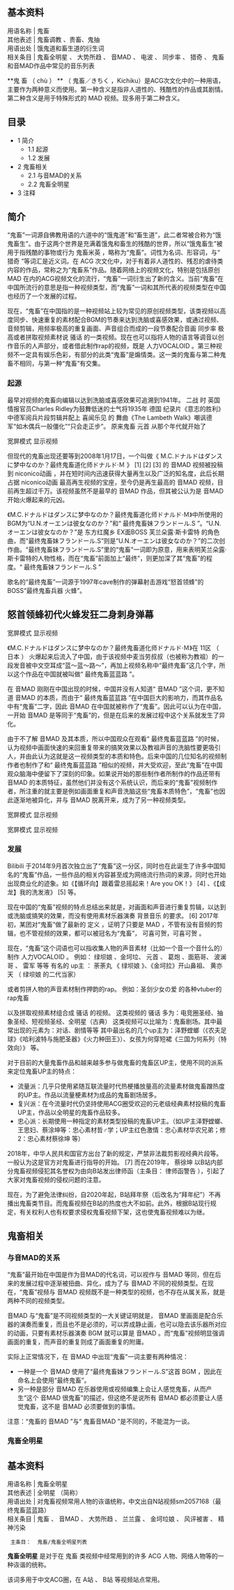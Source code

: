 **基本资料**  
---  
用语名称  |  鬼畜   
其他表述  |  鬼畜调教  、贵畜、鬼抽   
用语出处  |  饿鬼道和畜生道的衍生词   
相关条目  |  鬼畜全明星  、  大势所趋  、  音MAD  、  电波  、  同步率  、  猎奇  、  鬼畜和音MAD作品中常见的音乐列表   
  
**鬼 畜  （  chù  ）  ** （  鬼畜／きちく
，Kichiku）是ACG次文化中的一种用语，主要作为两种意义而使用。第一种含义是指非人道性的、残酷性的作品或其剧情。第二种含义是用于特殊形式的  MAD
视频。现多用于第二种含义。

##  目录

  * 1  简介 
    * 1.1  起源 
    * 1.2  发展 
  * 2  鬼畜相关 
    * 2.1  与音MAD的关系 
    * 2.2  鬼畜全明星 
  * 3  注释 

##  简介

“鬼畜”一词源自佛教用语的六道中的“饿鬼道”和“畜生道”，此二者常被合称为“饿鬼畜生”。由于这两个世界是充满着饿鬼和畜生的残酷的世界，所以“饿鬼畜生”被用于指残酷的事物或行为
鬼畜米英  ，略称为“鬼畜”。词性为名词、形容词，与“  猎奇  ”等词汇是近义词。在  ACG
次文化中，对于有着非人道性的、残忍的虐待类内容的作品，常称之为“鬼畜系”作品。随着网络上的视频文化，特别是包括原创  MAD
在内的ACG视频文化的流行，“鬼畜”一词衍生出了新的含义。当前“鬼畜”在中国所流行的意思是指一种视频类型，而“鬼畜”一词和其所代表的视频类型在中国也经历了一个发展的过程。

现在，“鬼畜”在中国指的是一种视频站上较为常见的原创视频类型，该类视频以高度同步、快速重复的素材配合BGM的节奏来达到洗脑或喜感效果，或通过视频、音频剪辑，用频率极高的重复画面、声音组合而成的一段节奏配合音画
同步率  极高或者拼取视频素材说  骚话  的一类视频。现在也可以指将人物的语言等调音以创作音乐的人声部分，或者借此制作rap的视频，既是
人力VOCALOID  。第三种视频不一定具有娱乐色彩，有部分的此类“鬼畜”是煽情类。这一类的鬼畜与第二种鬼畜不相同，与第一种“鬼畜”有交集。

###  起源

最早对视频的鬼畜向编辑以达到洗脑或喜感效果可追溯到1941年。  二战  时  英国  情报官员Charles Ridley为鼓舞低迷的士气将1935年
德国  纪录片《意志的胜利》中德军阅兵片段剪辑并配上  喜闻乐见  的  舞曲《The Lambeth
Walk》嘲讽德军“如木偶兵一般僵化”“只会走正步”。  原来鬼畜  元首  从那个年代就开始了

宽屏模式  显示视频

但现代的鬼畜出现还要等到2008年1月17日，一个叫做《  M.C.ドナルドはダンスに梦中なのか？最终鬼畜道化师ドナルド·Ｍ  》  [1]  [2]
[3]  的  音MAD  视频被投稿到  niconico动画  ，并在短时间内迅速获得大量再生以及广泛的知名度，此后长期占据  niconico动画
最高再生视频的宝座，至今仍是再生最高的  音MAD  视频，目前再生超过千万。该视频虽然不是最早的  音MAD  作品，但其被公认为是  音MAD
开始火爆起来的元凶。

《M.C.ドナルドはダンスに梦中なのか？最终鬼畜道化师ドナルド·Ｍ》中所使用的BGM为“U.N.オーエンは彼女なのか？”和“  最终鬼畜妹フランドール.S
”。“U.N.オーエンは彼女なのか？”是  东方红魔乡  EX面BOSS  芙兰朵露·斯卡雷特
的角色曲，而“最终鬼畜妹フランドール.S”则是“U.N.オーエンは彼女なのか？”的二次创作曲。“最终鬼畜妹フランドール.S”里的“鬼畜”一词即为原意，用来表明芙兰朵露·斯卡雷特的人物性格，而在“鬼畜”前面加上“最终”，则更加深了其“鬼畜”的程度。“
最终鬼畜妹フランドール.S  ”

歌名的“最终鬼畜”一词源于1997年cave制作的弹幕射击游戏“怒首领蜂”的BOSS“最终鬼畜兵器 火蜂”。

怒首领蜂初代火蜂发狂二身刺身弹幕  
---  
宽屏模式  显示视频  
  
《M.C.ドナルドはダンスに梦中なのか？最终鬼畜道化师ドナルド·Ｍ》在  11区  （  日本  ）
火爆起来后流入了中国，由于该视频中麦当劳叔叔（也被称为教祖）的一段发音被中文空耳成“蓝～蓝～路～”，再加上视频名称中“最终鬼畜”这几个字，所以这个作品在中国就被叫做“
最终鬼畜蓝蓝路  ”。

在  音MAD  刚刚在中国出现的时候，中国并没有人知道“  音MAD  ”这个词，更不知道  音MAD  的本质，而由于“  最终鬼畜蓝蓝路
”在中国巨大的影响力，而其作品名中有“鬼畜”二字，因此  音MAD  在中国就被称作了“鬼畜”。因此可以认为在中国，一开始  音MAD
是等同于“鬼畜”的，但是在后来的发展过程中这个关系就发生了异化。

由于不了解  音MAD  及其本质，所以中国观众在观看“  最终鬼畜蓝蓝路
”的时候，认为视频中画面快速的来回重复带来的搞笑效果以及教祖声音的洗脑性要更吸引人，并由此认为这就是这一视频类型的本质和特色。后来中国的几位知名的视频制作者也制作了和“
最终鬼畜蓝蓝路  ”相似的视频，并大受欢迎，至此“鬼畜”在中国观众脑海中便留下了深刻的印象。如果说开始的那些制作者所制作的作品还带有  音MAD
的本质特征，虽然他们并没有这个系统认识，而后来的“鬼畜”视频制作者，所注重的就主要是例如画面重复和声音洗脑这些“鬼畜本质特色”，“鬼畜”也因此逐渐地被异化，并与
音MAD  脱离开来，成为了另一种视频类型。

宽屏模式  显示视频

宽屏模式  显示视频

###  发展

Bilibili
于2014年9月首次独立出了“鬼畜”这一分区，同时也在此诞生了许多中国知名的“鬼畜”作品，一些作品的相关内容甚至成为网络流行热词的来源，同时也开始出现商业化的迹象。如《【循环向】跟着雷总摇起来！Are
you OK！》  [4]  、《【成龙】我的洗发液》  [5]  等。

现在中国的“鬼畜”视频的特点总结出来就是，对画面和声音进行重复剪辑，以达到或洗脑或搞笑的效果，而没有使用素材乐器演奏  背景音乐  的要求。  [6]
2017年初，某团对“鬼畜”做了最新的  定义  ，证明了只要是  MAD  ，不管有没有音频的剪辑，也不管视频的效果，都可以被冠名为“鬼畜”，
可喜可贺，可喜可贺  。

现在，“鬼畜”这个词语也可以指收集人物的声音素材（比如一个音一个音什么的）制作  人力VOCALOID  。 例如：  绿坝娘  、金坷垃、  元首  、
葛炮  、面筋哥、  波澜哥  、  雷军  等等 有名的  up主  ：  荼荼丸  《  绿坝娘  》、《金坷拉》开山鼻祖、  黄亦天  （  绿坝娘
的二代当家）

或者剪拼人物的声音素材制作押韵的rap。 例如：圣剑少女の爱 的各种vtuber的rap鬼畜

以及拼取视频素材组合成  骚话  的视频。 这类视频的  骚话  多为：电竞圈圣经、抽象圣经、短视频圣经、全明星（古典）
这类视频可以比喻为：鬼畜剧场。其中最常出现的元素为：对话、剧情等等
其中最出名的几个up主为：泽野螳螂（《农夫足球》《哈利波特与施肥圣器》《火力种田王》）、女孩为何穿短裙《三国为何系列（特效向）》 等。

对于目前的大量鬼畜作品和越来越多参与做鬼畜的鬼畜区UP主，使用不同的派系来定位鬼畜UP主的特点：

  * 流量派：几乎只使用紧随互联流量时代热梗播放量高的流量素材做鬼畜蹭热度的UP主。作品以流量梗素材为成品的鬼畜剧场居多。 
  * 复兴派：在今流量时代仍坚持使用ACG圈受欢迎的元老级经典素材投稿的鬼畜UP主，作品以全明星的鬼畜作品较多。 
  * 忠心派：长期使用一种指定的素材类型投稿的鬼畜UP主。（如UP主泽野螳螂、王思妇、蔡涂坤等：忠心素材哲♂学；UP主红色激情：忠心素材华农兄弟；修2：忠心素材蔡徐坤 等） 

  
2018年，中华人民共和国官方出台了新的规定，严禁非法裁剪影视经典片段等。一般认为这是官方对鬼畜进行指导的开始。  [7]  而在2019年，  蔡徐坤
以B站内部分鬼畜视频侵犯其名誉权为由向B站发出律师函（主条目：  律师函警告  ），引起了大家对鬼畜视频的侵权问题的注意。

现在，为了避免法律纠纷，自2020年起，B站拜年祭（后改名为“拜年纪”）不再播出鬼畜类节目。而鬼畜视频在B站的热度也大不如前。此外，根据B站现行规定，有关权利人也有权要求侵权鬼畜视频下架，这也使鬼畜视频难以为继。

##  鬼畜相关

###  与音MAD的关系

“鬼畜”最开始在中国是作为音MAD的代名词，可以视作与  音MAD  等同，但在后来的发展过程中逐渐被扭曲、异化，成为了与  音MAD
不同的视频类型。在现在，“鬼畜”视频与  音MAD  视频既不是一种类型的视频，也不存在从属关系，就是两种不同的视频类型。

音MAD  与“鬼畜”是不同视频类型的一大关键证明就是，  音MAD
里画面是配合乐器的演奏而重复，而且也不是必须的，可以弄成静止画，也可以隐去该乐器所对应的动画，只要有素材乐器演奏  BGM  就可以算是  音MAD
。而“鬼畜”视频明显强调画面的重复，而声音的重复则成了画面重复的附庸。

实际上正常情况下，在  音MAD  中出现“鬼畜”一词主要有两种情况：

  * 一种是一个  音MAD  使用了“最终鬼畜妹フランドール.S”这首  BGM  ，因此在命名上会使用“最终鬼畜”。 
  * 另一种是部分  音MAD  在乐器使用或视频编集上会让人感觉鬼畜，从而产生“这个  音MAD  很鬼畜”的描述，但这绝不是说所有  音MAD  都必须要让人感觉鬼畜，这不是  音MAD  必须要做到的事情。 

注意：“鬼畜的  音MAD  ”与“  鬼畜音MAD  ”是不同的，不能混为一谈。

###  鬼畜全明星

**基本资料**  
---  
用语名称  |  鬼畜全明星   
其他表述  |  全明星  （简称）   
用语出处  |  对鬼畜视频常用人物的诙谐统称，中文出自N站视频sm2057168（最终鬼畜蓝蓝路）   
相关条目  |  鬼畜  、  音MAD  、  大势所趋  、  兰兰露  、  金坷垃娘  、  风评被害  、  精神污染   
  
     主条目：  鬼畜/鬼畜全明星列表 

**鬼畜全明星** 是对于在  鬼畜  类视频中经常用到的许多  ACG  人物、网络人物等的一种诙谐的统称。

该词多用于中文ACG圈，在  A站  、  B站  等视频站点常用。